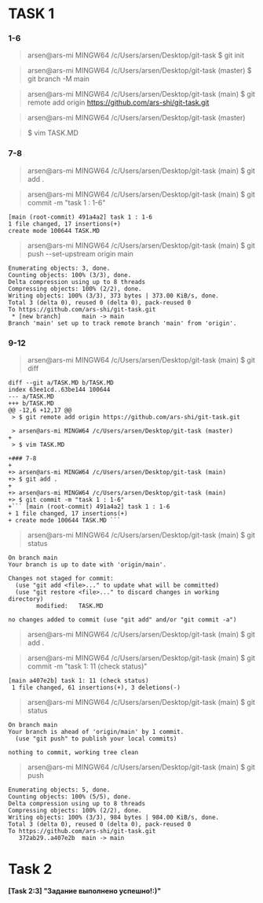# TASK 1

### 1-6

> arsen@ars-mi MINGW64 /c/Users/arsen/Desktop/git-task
> $ git init

> arsen@ars-mi MINGW64 /c/Users/arsen/Desktop/git-task (master)
> $ git branch -M main

> arsen@ars-mi MINGW64 /c/Users/arsen/Desktop/git-task (main)
> $ git remote add origin https://github.com/ars-shi/git-task.git

> arsen@ars-mi MINGW64 /c/Users/arsen/Desktop/git-task (master)

> $ vim TASK.MD

### 7-8

> arsen@ars-mi MINGW64 /c/Users/arsen/Desktop/git-task (main)
> $ git add .

> arsen@ars-mi MINGW64 /c/Users/arsen/Desktop/git-task (main)
> $ git commit -m "task 1 : 1-6"
``` 
[main (root-commit) 491a4a2] task 1 : 1-6
1 file changed, 17 insertions(+)
create mode 100644 TASK.MD 
```

> arsen@ars-mi MINGW64 /c/Users/arsen/Desktop/git-task (main)
> $ git push --set-upstream origin main
```
Enumerating objects: 3, done.
Counting objects: 100% (3/3), done.
Delta compression using up to 8 threads
Compressing objects: 100% (2/2), done.
Writing objects: 100% (3/3), 373 bytes | 373.00 KiB/s, done.
Total 3 (delta 0), reused 0 (delta 0), pack-reused 0
To https://github.com/ars-shi/git-task.git
 * [new branch]      main -> main
Branch 'main' set up to track remote branch 'main' from 'origin'.
```

 ### 9-12

> arsen@ars-mi MINGW64 /c/Users/arsen/Desktop/git-task (main)
> $ git diff
```
diff --git a/TASK.MD b/TASK.MD
index 63ee1cd..63be144 100644
--- a/TASK.MD
+++ b/TASK.MD
@@ -12,6 +12,17 @@
 > $ git remote add origin https://github.com/ars-shi/git-task.git

 > arsen@ars-mi MINGW64 /c/Users/arsen/Desktop/git-task (master)
+
 > $ vim TASK.MD

+### 7-8
+
+> arsen@ars-mi MINGW64 /c/Users/arsen/Desktop/git-task (main)
+> $ git add .
+
+> arsen@ars-mi MINGW64 /c/Users/arsen/Desktop/git-task (main)
+> $ git commit -m "task 1 : 1-6"
+``` [main (root-commit) 491a4a2] task 1 : 1-6
+ 1 file changed, 17 insertions(+)
+ create mode 100644 TASK.MD ```
```

> arsen@ars-mi MINGW64 /c/Users/arsen/Desktop/git-task (main)
> $ git status
```
On branch main
Your branch is up to date with 'origin/main'.

Changes not staged for commit:
  (use "git add <file>..." to update what will be committed)
  (use "git restore <file>..." to discard changes in working directory)
        modified:   TASK.MD

no changes added to commit (use "git add" and/or "git commit -a")
```

> arsen@ars-mi MINGW64 /c/Users/arsen/Desktop/git-task (main)
> $ git add .

> arsen@ars-mi MINGW64 /c/Users/arsen/Desktop/git-task (main)
> $ git commit -m "task 1: 11 (check status)"
```
[main a407e2b] task 1: 11 (check status)
 1 file changed, 61 insertions(+), 3 deletions(-)
```

> arsen@ars-mi MINGW64 /c/Users/arsen/Desktop/git-task (main)
> $ git status
```
On branch main
Your branch is ahead of 'origin/main' by 1 commit.
  (use "git push" to publish your local commits)

nothing to commit, working tree clean
```

> arsen@ars-mi MINGW64 /c/Users/arsen/Desktop/git-task (main)
> $ git push
```
Enumerating objects: 5, done.
Counting objects: 100% (5/5), done.
Delta compression using up to 8 threads
Compressing objects: 100% (2/2), done.
Writing objects: 100% (3/3), 984 bytes | 984.00 KiB/s, done.
Total 3 (delta 0), reused 0 (delta 0), pack-reused 0
To https://github.com/ars-shi/git-task.git
   372ab29..a407e2b  main -> main
```

# Task 2

**[Task 2:3] "Задание выполнено успешно!:)"**

